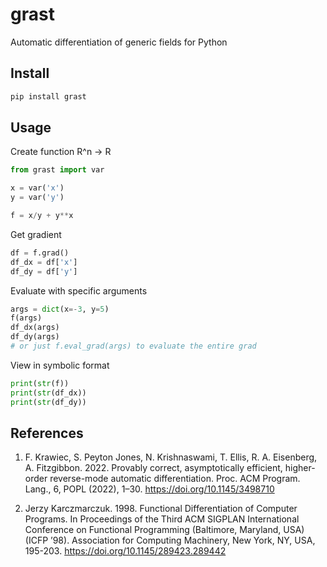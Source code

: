 # grast

Automatic differentiation of generic fields for Python

## Install

```sh
pip install grast
```

## Usage

Create function R^n -> R
```py
from grast import var

x = var('x')
y = var('y')

f = x/y + y**x
```

Get gradient
```py
df = f.grad()
df_dx = df['x']
df_dy = df['y']
```

Evaluate with specific arguments
```py
args = dict(x=-3, y=5)
f(args)
df_dx(args)
df_dy(args)
# or just f.eval_grad(args) to evaluate the entire grad
```

View in symbolic format
```py
print(str(f))
print(str(df_dx))
print(str(df_dy))
```

## References

1. F. Krawiec, S. Peyton Jones, N. Krishnaswami, T. Ellis, R. A. Eisenberg, A. Fitzgibbon. 2022. 
Provably correct, asymptotically efficient, higher-order reverse-mode automatic differentiation. 
Proc. ACM Program. Lang., 6, POPL (2022), 1–30. <https://doi.org/10.1145/3498710>

2. Jerzy Karczmarczuk. 1998. Functional Differentiation of Computer Programs. 
In Proceedings of the Third ACM SIGPLAN International Conference on Functional 
Programming (Baltimore, Maryland, USA) (ICFP ’98). Association for Computing 
Machinery, New York, NY, USA, 195-203. <https://doi.org/10.1145/289423.289442>
